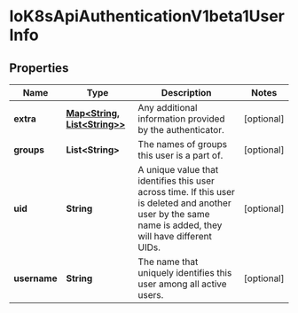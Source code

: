 
# IoK8sApiAuthenticationV1beta1UserInfo

## Properties
Name | Type | Description | Notes
------------ | ------------- | ------------- | -------------
**extra** | [**Map&lt;String, List&lt;String&gt;&gt;**](List.md) | Any additional information provided by the authenticator. |  [optional]
**groups** | **List&lt;String&gt;** | The names of groups this user is a part of. |  [optional]
**uid** | **String** | A unique value that identifies this user across time. If this user is deleted and another user by the same name is added, they will have different UIDs. |  [optional]
**username** | **String** | The name that uniquely identifies this user among all active users. |  [optional]



